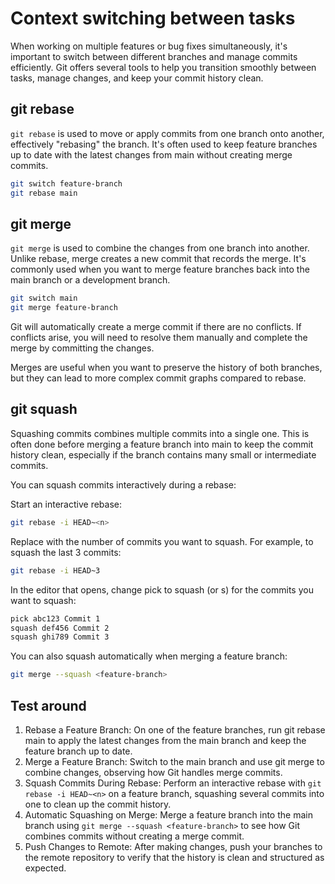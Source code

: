# Context switching between tasks

When working on multiple features or bug fixes simultaneously, it's important to switch between different branches and manage commits efficiently. Git offers several tools to help you transition smoothly between tasks, manage changes, and keep your commit history clean.

## git rebase

`git rebase` is used to move or apply commits from one branch onto another, effectively "rebasing" the branch. It's often used to keep feature branches up to date with the latest changes from main without creating merge commits.

```bash
git switch feature-branch
git rebase main
```

## git merge

`git merge` is used to combine the changes from one branch into another. Unlike rebase, merge creates a new commit that records the merge. It's commonly used when you want to merge feature branches back into the main branch or a development branch.

```bash
git switch main
git merge feature-branch
```

Git will automatically create a merge commit if there are no conflicts. If conflicts arise, you will need to resolve them manually and complete the merge by committing the changes.

Merges are useful when you want to preserve the history of both branches, but they can lead to more complex commit graphs compared to rebase.

## git squash

Squashing commits combines multiple commits into a single one. This is often done before merging a feature branch into main to keep the commit history clean, especially if the branch contains many small or intermediate commits.

You can squash commits interactively during a rebase:

Start an interactive rebase:

```bash
git rebase -i HEAD~<n>
```

Replace <n> with the number of commits you want to squash. For example, to squash the last 3 commits:
```bash
git rebase -i HEAD~3
```

In the editor that opens, change pick to squash (or s) for the commits you want to squash:
```bash
pick abc123 Commit 1
squash def456 Commit 2
squash ghi789 Commit 3
```

You can also squash automatically when merging a feature branch:
```bash
git merge --squash <feature-branch>
```

## Test around

1. Rebase a Feature Branch: On one of the feature branches, run git rebase main to apply the latest changes from the main branch and keep the feature branch up to date.
2. Merge a Feature Branch: Switch to the main branch and use git merge <feature-branch> to combine changes, observing how Git handles merge commits.
3. Squash Commits During Rebase: Perform an interactive rebase with `git rebase -i HEAD~<n>` on a feature branch, squashing several commits into one to clean up the commit history.
4. Automatic Squashing on Merge: Merge a feature branch into the main branch using `git merge --squash <feature-branch>` to see how Git combines commits without creating a merge commit.
5. Push Changes to Remote: After making changes, push your branches to the remote repository to verify that the history is clean and structured as expected.
